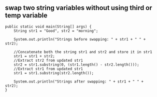 ## swap two string variables without using third or temp variable

    public static void main(String[] args) {
        String str1 = "Good", str2 = "morning";
    
        System.out.println("Strings before swapping: " + str1 + " " + str2);
    
        //Concatenate both the string str1 and str2 and store it in str1
        str1 = str1 + str2;
        //Extract str2 from updated str1
        str2 = str1.substring(0, (str1.length() - str2.length()));
        //Extract str1 from updated str1
        str1 = str1.substring(str2.length());
    
        System.out.println("Strings after swapping: " + str1 + " " + str2);
    }
